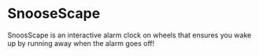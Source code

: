 # SnooseScape
SnoosScape is an interactive alarm clock on wheels that ensures you wake up by running away when the alarm goes off!

